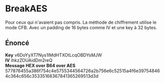 # BreakAES
Pour ceux qui n'avaient pas compris.
La méthode de chiffrement utilise le mode CFB.
Avec un padding de 16 bytes comme IV et une key à 32 bytes. 
## Énoncé
**Key** v6DoYyXT7Nys1lMdHTXOtLcqOBDYsMJW<br/>
**IV** ihkzZOUAidDm2reQ<br/>
**Message HEX over B64 over AES** 577876455a386f754c4e5755344564726a2b756e6c52515a4f6e397548464c364c656c35335168367841365269513d3d
